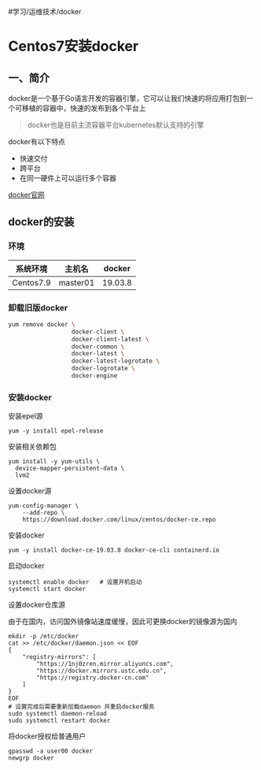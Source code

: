 <a>#学习/运维技术/docker</a>

# **Centos7安装docker**


## **一、简介**
docker是一个基于Go语言开发的容器引擎，它可以让我们快速的将应用打包到一个可移植的容器中，快速的发布到各个平台上
> docker也是目前主流容器平台kubernetes默认支持的引擎

docker有以下特点
- 快速交付
- 跨平台
- 在同一硬件上可以运行多个容器

[docker官网](https://www.docker.com)

## **docker的安装**
### **环境**

| 系统环境  | 主机名   | docker  |
| --------- | -------- | ------- |
| Centos7.9 | master01 | 19.03.8 |

### **卸载旧版docker**

```bash
yum remove docker \
                  docker-client \
                  docker-client-latest \
                  docker-common \
                  docker-latest \
                  docker-latest-logrotate \
                  docker-logrotate \
                  docker-engine
```

### **安装docker**

安装epel源

```
yum -y install epel-release
```

安装相关依赖包

```
yum install -y yum-utils \
  device-mapper-persistent-data \
  lvm2
```

设置docker源

```
yum-config-manager \
    --add-repo \
    https://download.docker.com/linux/centos/docker-ce.repo
```

安装docker

```
yum -y install docker-ce-19.03.8 docker-ce-cli containerd.io
```

启动docker

```
systemctl enable docker   # 设置开机启动
systemctl start docker
```

设置docker仓库源

由于在国内，访问国外镜像站速度缓慢，因此可更换docker的镜像源为国内

```
mkdir -p /etc/docker
cat >> /etc/docker/daemon.json << EOF
{
    "registry-mirrors": [
        "https://1nj0zren.mirror.aliyuncs.com",
        "https://docker.mirrors.ustc.edu.cn",
        "https://registry.docker-cn.com"
    ]
}
EOF
# 设置完成后需要重新加载daemon 并重启docker服务
sudo systemctl daemon-reload
sudo systemctl restart docker
```



将docker授权给普通用户

```shell
gpasswd -a user00 docker
newgrp docker
```